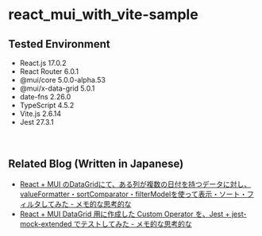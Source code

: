 # react_mui_with_vite-sample

## Tested Environment

- React.js 17.0.2
- React Router 6.0.1
- @mui/core 5.0.0-alpha.53
- @mui/x-data-grid 5.0.1
- date-fns 2.26.0
- TypeScript 4.5.2
- Vite.js 2.6.14
- Jest 27.3.1

　  
## Related Blog (Written in Japanese)

- [React + MUI のDataGridにて、ある列が複数の日付を持つデータに対し、valueFormatter・sortComparator・filterModelを使って表示・ソート・フィルタしてみた - メモ的な思考的な](https://thinkami.hatenablog.com/entry/2021/11/08/230531)
- [React + MUI DataGrid 用に作成した Custom Operator を、Jest + jest-mock-extended でテストしてみた - メモ的な思考的な](https://thinkami.hatenablog.com/entry/2021/11/27/233424)
